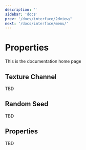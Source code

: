 ```yaml
---
description: ''
sidebar: 'docs'
prev: '/docs/interface/2dview/'
next: '/docs/interface/menu/'
---
```


# Properties

This is the documentation home page

## Texture Channel
TBD

## Random Seed
TBD

## Properties
TBD